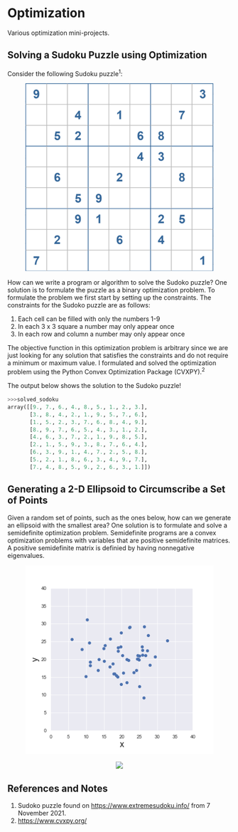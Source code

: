 # Optimization
Various optimization mini-projects.


## Solving a Sudoku Puzzle using Optimization

Consider the following Sudoku puzzle<sup>1</sup>:

 <p align="center">
  </p>
<figure>
  <p align="center">
    <img src="https://github.com/bwalzer4/Optimization/blob/main/Visuals/Sudoku_1.png?raw=True" />
  </p>
</figure>

How can we write a program or algorithm to solve the Sudoko puzzle? One solution is to formulate the puzzle as a binary optimization problem. To formulate the problem we first start by setting up the constraints. The constraints for the Sudoko puzzle are as follows:

1. Each cell can be filled with only the numbers 1-9
2. In each 3 x 3 square a number may only appear once
3. In each row and column a number may only appear once

The objective function in this optimization problem is arbitrary since we are just looking for any solution that satisfies the constraints and do not require a minimum or maximum value. I formulated and solved the optimization problem using the Python Convex Optimization Package (CVXPY).<sup>2</sup>

The output below shows the solution to the Sudoko puzzle!

```python
>>>solved_sodoku
array([[9., 7., 6., 4., 8., 5., 1., 2., 3.],
       [3., 8., 4., 2., 1., 9., 5., 7., 6.],
       [1., 5., 2., 3., 7., 6., 8., 4., 9.],
       [8., 9., 7., 6., 5., 4., 3., 1., 2.],
       [4., 6., 3., 7., 2., 1., 9., 8., 5.],
       [2., 1., 5., 9., 3., 8., 7., 6., 4.],
       [6., 3., 9., 1., 4., 7., 2., 5., 8.],
       [5., 2., 1., 8., 6., 3., 4., 9., 7.],
       [7., 4., 8., 5., 9., 2., 6., 3., 1.]])
```

## Generating a 2-D Ellipsoid to Circumscribe a Set of Points

Given a random set of points, such as the ones below, how can we generate an ellipsoid with the smallest area? One solution is to formulate and solve a semidefinite optimization problem. Semidefinite programs are a convex optimization problems with variables that are positive semidefinite matrices. A positive semidefinite matrix is definied by having nonnegative eigenvalues. 

 <p align="center">
  </p>
<figure>
  <p align="center">
    <img src="https://github.com/bwalzer4/Optimization/blob/main/Visuals/random_points.png?raw=True" />
  </p>
</figure>

 <p align="center">
  </p>
<figure>
  <p align="center">
    <img src="https://https://github.com/bwalzer4/Optimization/blob/main/Visuals/random_points.png?raw=True" />
  </p>
</figure>

## References and Notes
1. Sudoko puzzle found on https://www.extremesudoku.info/ from 7 November 2021.
2. https://www.cvxpy.org/
